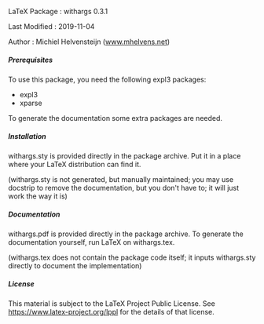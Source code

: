 LaTeX Package : withargs 0.3.1

Last Modified : 2019-11-04

Author        : Michiel Helvensteijn  (www.mhelvens.net)


##### Prerequisites #####

To use this package, you need the following expl3 packages:
* expl3
* xparse

To generate the documentation some extra packages are needed.


##### Installation #####

withargs.sty is provided directly in the package archive. Put
it in a place where your LaTeX distribution can find it.

(withargs.sty is not generated, but manually maintained; you
 may use docstrip to remove the documentation, but you don't
 have to; it will just work the way it is)


##### Documentation #####

withargs.pdf is provided directly in the package archive. To
generate the documentation yourself, run LaTeX on withargs.tex.

(withargs.tex does not contain the package code itself; it inputs
 withargs.sty directly to document the implementation)


##### License #####

This material is subject to the LaTeX Project Public License. See
https://www.latex-project.org/lppl
for the details of that license.
